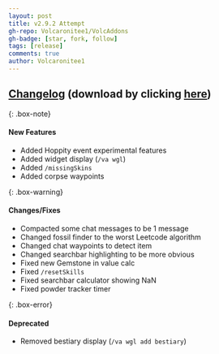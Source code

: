 ```yaml
---
layout: post
title: v2.9.2 Attempt
gh-repo: Volcaronitee1/VolcAddons
gh-badge: [star, fork, follow]
tags: [release]
comments: true
author: Volcaronitee1
---
```


## [Changelog](https://github.com/Volcaronitee1/VolcAddons/releases/tag/v2.9.2) (download by clicking [here](https://github.com/Volcaronitee1/VolcAddons/releases/tag/v2.9.2))

{: .box-note}
#### New Features
- Added Hoppity event experimental features
- Added widget display (`/va wgl`)
- Added `/missingSkins`
- Added corpse waypoints

{: .box-warning}
#### Changes/Fixes
- Compacted some chat messages to be 1 message
- Changed fossil finder to the worst Leetcode algorithm
- Changed chat waypoints to detect item
- Changed searchbar highlighting to be more obvious
- Fixed new Gemstone in value calc
- Fixed `/resetSkills`
- Fixed searchbar calculator showing NaN
- Fixed powder tracker timer

{: .box-error}
#### Deprecated
- Removed bestiary display (`/va wgl add bestiary`)
